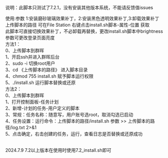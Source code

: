 说明：此脚本只测试了7.2.1，没有安装其他版本系统，不能请反馈值issues<br>

使用:参数 1:安装磨砂玻璃效果补丁，2:安装黑色透明效果补丁,3:卸载效果补丁<br>
上传脚本的路径 可在File Station 右键点击install.sh脚本-属性-位置 获取<br>
此脚本可直接切换效果补丁，不必卸载再替换，更改install.sh脚本中brightness参数可更改登录页面亮度<br>
方法1： <br>
    0、上传脚本到群晖 <br>
    1、开启ssh并进入群晖后台 <br>
    2、sudo -i  切换root用户 <br>
    3、cd 《上传脚本的路径》 进入脚本目录<br>
    4、chmod 755 install.sh 赋予脚本运行权限 <br>
    5、./install.sh 运行脚本替换或还原 <br>
方法2： <br>
    0、上传脚本到群晖 <br>
    1、打开控制面板-任务计划 <br>
    2、新增-计划的任务-用户定义的脚本 <br>
    3、常规：任务名称：随意写，用户账号选root，取消勾选已启动<br>
    4、任务设置：运行命令：上传脚本的路径/install.sh 参数 >> 上传脚本的路径/log.txt 2>&1 <br>
    5、点击确定，右击创建的任务，运行，查看日志是否替换或还原成功 <br>
<br>

2024.7.9
7.2以上版本在使用时使用7.2_install.sh即可

